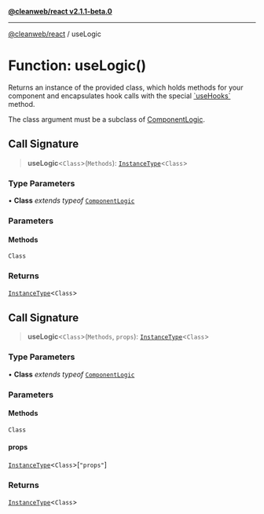 [**@cleanweb/react v2.1.1-beta.0**](./../README.md)

***

[@cleanweb/react](./../modules.md) / useLogic

# Function: useLogic()

Returns an instance of the provided class, which holds methods for your component and
encapsulates hook calls with the special [\`useHooks\`](./../classes/ComponentLogic.md#usehooks) method.

The class argument must be a subclass of [ComponentLogic](./../classes/ComponentLogic.md).

## Call Signature

> **useLogic**\<`Class`\>(`Methods`): [`InstanceType`](https://www.typescriptlang.org/docs/handbook/utility-types.html#instancetypetype)\<`Class`\>

### Type Parameters

• **Class** *extends* *typeof* [`ComponentLogic`](./../classes/ComponentLogic.md)

### Parameters

#### Methods

`Class`

### Returns

[`InstanceType`](https://www.typescriptlang.org/docs/handbook/utility-types.html#instancetypetype)\<`Class`\>

## Call Signature

> **useLogic**\<`Class`\>(`Methods`, `props`): [`InstanceType`](https://www.typescriptlang.org/docs/handbook/utility-types.html#instancetypetype)\<`Class`\>

### Type Parameters

• **Class** *extends* *typeof* [`ComponentLogic`](./../classes/ComponentLogic.md)

### Parameters

#### Methods

`Class`

#### props

[`InstanceType`](https://www.typescriptlang.org/docs/handbook/utility-types.html#instancetypetype)\<`Class`\>\[`"props"`\]

### Returns

[`InstanceType`](https://www.typescriptlang.org/docs/handbook/utility-types.html#instancetypetype)\<`Class`\>
